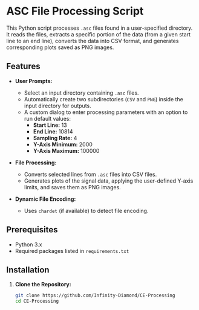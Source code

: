 # ASC File Processing Script

This Python script processes `.asc` files found in a user-specified directory. It reads the files, extracts a specific portion of the data (from a given start line to an end line), converts the data into CSV format, and generates corresponding plots saved as PNG images.

## Features

-   **User Prompts:**

    -   Select an input directory containing `.asc` files.
    -   Automatically create two subdirectories (`CSV` and `PNG`) inside the input directory for outputs.
    -   A custom dialog to enter processing parameters with an option to run default values:
        -   **Start Line:** 13
        -   **End Line:** 10814
        -   **Sampling Rate:** 4
        -   **Y-Axis Minimum:** 2000
        -   **Y-Axis Maximum:** 100000

-   **File Processing:**

    -   Converts selected lines from `.asc` files into CSV files.
    -   Generates plots of the signal data, applying the user-defined Y-axis limits, and saves them as PNG images.

-   **Dynamic File Encoding:**
    -   Uses `chardet` (if available) to detect file encoding.

## Prerequisites

-   Python 3.x
-   Required packages listed in `requirements.txt`

## Installation

1. **Clone the Repository:**

    ```bash
    git clone https://github.com/Infinity-Diamond/CE-Processing
    cd CE-Processing
    ```
